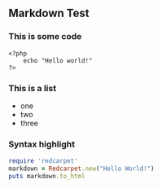 ## Markdown Test


### This is some code

    <?php
        echo "Hello world!"
    ?>


### This is a list
- one
- two
- three


### Syntax highlight
```ruby
require 'redcarpet'
markdown = Redcarpet.new("Hello World!")
puts markdown.to_html
```
